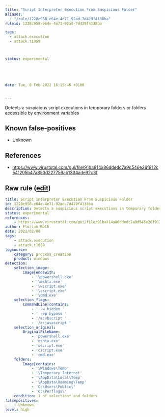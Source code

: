 ```yaml
---
title: "Script Interpreter Execution From Suspicious Folder"
aliases:
  - "/rule/1228c958-e64e-4e71-92ad-7d429f4138ba"
ruleid: 1228c958-e64e-4e71-92ad-7d429f4138ba

tags:
  - attack.execution
  - attack.t1059



status: experimental





date: Tue, 8 Feb 2022 16:15:46 +0100


---
```


Detects a suspicious script executions in temporary folders or folders accessible by environment variables

<!--more-->


## Known false-positives

* Unknown



## References

* https://www.virustotal.com/gui/file/91ba814a86ddedc7a9d546e26f912c541205b47a853d227756ab1334ade92c3f


## Raw rule ([edit](https://github.com/SigmaHQ/sigma/edit/master/rules/windows/process_creation/proc_creation_win_susp_script_exec_from_env_folder.yml))
```yaml
title: Script Interpreter Execution From Suspicious Folder
id: 1228c958-e64e-4e71-92ad-7d429f4138ba
description: Detects a suspicious script executions in temporary folders or folders accessible by environment variables
status: experimental
references:
    - https://www.virustotal.com/gui/file/91ba814a86ddedc7a9d546e26f912c541205b47a853d227756ab1334ade92c3f
author: Florian Roth
date: 2022/02/08
tags:
    - attack.execution
    - attack.t1059
logsource:
    category: process_creation
    product: windows
detection:
    selection_image:
        Image|endswith:
            - '\powershell.exe'
            - '\mshta.exe'
            - '\wscript.exe'
            - '\cscript.exe'
            - '\cmd.exe'
    selection_flags:
        CommandLine|contains:
            - ' -w hidden '
            - ' -ep bypass '
            - '/e:vbscript '
            - '/e:javascript '
    selection_original:
        OriginalFileName:
            - 'powershell.exe'
            - 'mshta.exe'
            - 'wscript.exe'
            - 'cscript.exe'
            - 'cmd.exe'
    folders:
        Image|contains: 
            - '\Windows\Temp'
            - '\Temporary Internet'
            - '\AppData\Local\Temp'
            - '\AppData\Roaming\Temp'
            - 'C:\Users\Public\'
            - 'C:\Perflogs\'
    condition: 1 of selection* and folders
falsepositives:
    - Unknown
level: high

```
